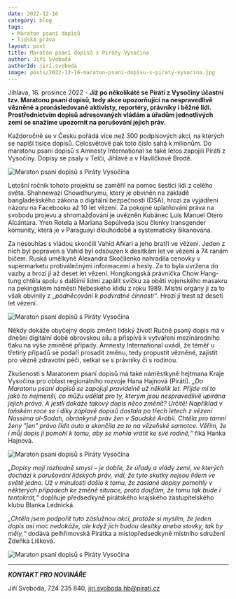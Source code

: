 ```yaml
---
date: 2022-12-16
category: blog
tags:
 - Maraton psaní dopisů
 - lidská práva
layout: post
title: Maraton psaní dopisů s Piráty Vysočina 
author: Jiří Svoboda
authorId: jiri.svoboda
image: posts/2022-12-16-maraton-psani-dopisu-s-piraty-vysocina.jpg
---
```


Jihlava, 16. prosince 2022 - **Již po několikáté se Piráti z Vysočiny účastní tzv. Maratonu psaní dopisů, tedy akce upozorňující na nespravedlivě vězněné a pronásledované aktivisty, reportéry, právníky i běžné lidi. Prostřednictvím dopisů adresovaných vládám a úřadům jednotlivých zemí se snažíme upozornit na porušování jejich práv.**

Každoročně se v Česku pořádá více než 300 podpisových akcí, na kterých se napíší tisíce dopisů. Celosvětově pak toto číslo sahá k milionům. Do maratonu psaní dopisů s Amnesty International se také letos zapojili Piráti z Vysočiny. Dopisy se psaly v Telči, Jihlavě a v Havlíčkově Brodě.

![Maraton psaní dopisů s Piráty Vysočina](https://a.pirati.cz/vysocina/img/posts/2022-12-16-maraton-psani-dopisu-s-piraty-vysocina-II.jpg)

Letošní ročník tohoto projektu se zaměřil na pomoc šestici lidí z celého světa. Shahnewazi Chowdhurymu, který je obviněn na základě bangladéšského zákona o digitální bezpečnosti (DSA), hrozí za vyjádření názoru na Facebooku až 10 let vězení. Za pokojné uplatňování práva na svobodu projevu a shromažďování je uvězněn Kubánec Luis Manuel Otero Alcántara. Yren Rotela a Mariana Sepúlveda jsou členky transgender komunity, která je v Paraguayi dlouhodobě a systematicky šikanována. 

Za nesouhlas s vládou skončili Vahid Afkari a jeho bratři ve vězení. Jeden z nich byl popraven a Vahid byl odsouzen k desítkám let ve vězení a 74 ranám bičem. Ruská umělkyně Alexandra Skočilenko nahradila cenovky v supermarketu protiválečnými informacemi a hesly. Za to byla uvržena do vazby a hrozí jí až deset let vězení. Hongkongská právnička Chow Hang-tung chtěla spolu s dalšími lidmi zapálit svíčku za oběti vojenského masakru na pekingském náměstí Nebeského klidu z roku 1989. Místní orgány ji za to však obvinily z *„podněcování k podvratné činnosti“*. Hrozí jí trest až deseti let vězení.

![Maraton psaní dopisů s Piráty Vysočina](https://a.pirati.cz/vysocina/img/posts/2022-12-16-maraton-psani-dopisu-s-piraty-vysocina-III.jpg)

Někdy dokáže obyčejný dopis změnit lidský život! Ručně psaný dopis má v dnešní digitální době obrovskou sílu a přispívá k vytváření mezinárodního tlaku na výše zmíněné případy. Amnesty International uvádí, že téměř u třetiny případů se podaří prosadit změnu, tedy propustit vězněné, zajistit pro vězně zdravotní péči, setkat se s právníky či s rodinou.

Zkušenosti s Maratonem psaní dopisů má také náměstkyně hejtmana Kraje Vysočina pro oblast regionálního rozvoje Hana Hajnová (Piráti). *„Do Maratonu psaní dopisů se zapojuji pravidelně už několik let. Přijde mi to jako to nejmenší, co můžu udělat pro ty, kterým jsou nespravedlivě upírána jejich práva. A jestli dokáže takový dopis něco změnit? Určitě! Například v loňském roce se i díky záplavě dopisů dostala po třech letech z vězení Nassima al-Sadah, obránkyně práv žen v Saudské Arábii. Chtěla pro tamní ženy "jen" právo řídit auto a skončila za to na vězeňské samotce. Věřím, že i můj dopis jí pomohl k tomu, aby se mohla vrátit ke své rodině,“* říká Hanka Hajnová.

![Maraton psaní dopisů s Piráty Vysočina](https://a.pirati.cz/vysocina/img/posts/2022-12-16-maraton-psani-dopisu-s-piraty-vysocina-IV.jpg)

*„Dopisy mají rozhodně smysl – je dobře, že úřady a vlády zemí, ve kterých dochází k porušování lidských práv, vidí, že tyto skutky nejsou lidem ve světě jedno. Už v minulosti došlo k tomu, že zaslané dopisy pomohly v některých případech ke změně situace, proto doufám, že tomu tak bude i tentokrát,“* doplňuje předsedkyně pirátského krajského zastupitelského klubu Blanka Lednická. 

*„Chtěla jsem podpořit tuto záslužnou akci, protože si myslím, že jeden dopis asi moc nedokáže, ale když jich budou desítky anebo stovky, tak by měly,“* dodává pelhřimovská Pirátka a místopředsedkyně místního sdružení Zdeňka Lišková.

![Maraton psaní dopisů s Piráty Vysočina](https://a.pirati.cz/vysocina/img/posts/2022-12-16-maraton-psani-dopisu-s-piraty-vysocina-V.jpg)

---

***KONTAKT PRO NOVINÁŘE*** 

Jiří Svoboda, 724 235 840, <jiri.svoboda.hb@pirati.cz>

